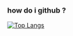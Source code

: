 ### how do i github ?

[![Top Langs](https://github-readme-stats.vercel.app/api/top-langs/?username=w1nterbr33ze&theme=onedark)](https://github.com/anuraghazra/github-readme-stats)
